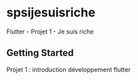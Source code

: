 # spsijesuisriche

Flutter - Projet 1 - Je suis riche

## Getting Started

Projet 1 : introduction développement flutter